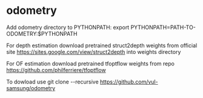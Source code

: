 # odometry

Add odometry directory to PYTHONPATH: export PYTHONPATH=PATH-TO-ODOMETRY:$PYTHONPATH

For depth estimation download pretrained struct2depth weights from official site https://sites.google.com/view/struct2depth into weights directory

For OF estimation download pretrained tfoptflow weights from repo https://github.com/philferriere/tfoptflow

To dowload use git clone --recursive https://github.com/vul-samsung/odometry
